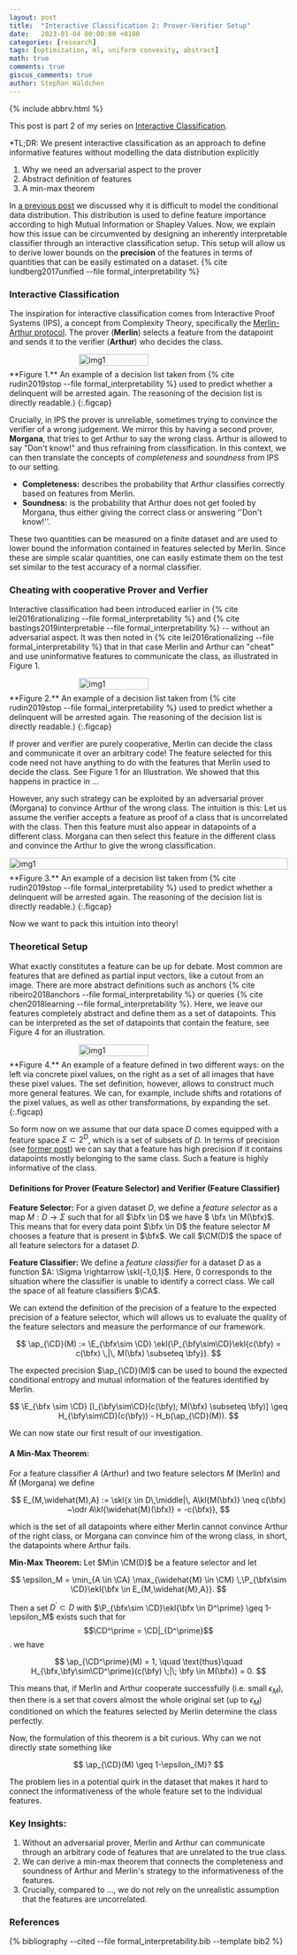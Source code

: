 ```yaml
---
layout: post
title:  "Interactive Classification 2: Prover-Verifier Setup"
date:   2023-01-04 00:00:00 +0100
categories: [research]
tags: [optimization, ml, uniform convexity, abstract]
math: true
comments: true
giscus_comments: true
author: Stephan Wäldchen
---
```


$\newcommand{\bfx}{\mathbf{x}}$
$\newcommand{\bfy}{\mathbf{y}}$
$\newcommand{\bfz}{\mathbf{z}}$
$\newcommand{\ap}{\text{Pr}}$
$\newcommand{\ekl}[1]{\mathopen{}\left[ #1 \right]\mathclose{}}$
$\newcommand{\skl}[1]{\mathopen{}\left{ #1 \right}\mathclose{}}$
$\newcommand{\E}{\mathbb{E}}$
$\renewcommand{\P}{\mathbb{P}}$
$\newcommand{\morg}{\widehat{M}}$
$\newcommand{\CA}{\mathcal{A}}$
$\newcommand{\CM}{\mathcal{M}}$
$\newcommand{\CD}{\mathcal{D}}$

{% include abbrv.html %}

<style>
  .figcap {
    font-size: 0.9em;
  }
</style>

This post is part 2 of my series on <a href="/blog/2023/FI_start/">Interactive Classification</a>.

*TL;DR:
We present interactive classification as an approach to define informative features without modelling the data distribution explicitly

1. Why we need an adversarial aspect to the prover
1. Abstract definition of features
1. A min-max theorem
<!--more-->


In <a href="/blog/2023/FI_Preliminaries/">a previous post</a> we discussed why it is difficult to model the conditional data distribution. This distribution is used to define feature importance according to high Mutual Information or Shapley Values.
Now, we explain how this issue can be circumvented by designing an inherently interpretable classifier through an interactive classification setup. This setup will allow us to derive lower bounds on the **precision** of the features in terms of quantities that can be easily estimated on a dataset. {% cite lundberg2017unified --file formal_interpretability %}

### Interactive Classification

The inspiration for interactive classification comes from Interactive Proof Systems (IPS), a concept from Complexity Theory, specifically the [Merlin-Arthur protocol](https://en.wikipedia.org/wiki/Arthur%E2%80%93Merlin_protocol#MA). The prover (**Merlin**) selects a feature from the datapoint and sends it to the verifier (**Arthur**) who decides the class.

<div style="display: flex; justify-content: center;">
  <img src="{{site.url }}{{site.baseurl }}/assets/img/merlin_arthur/concept.svg" alt="img1" style="float:center; width:50%">
  <p style="clear: both;"></p>
</div>
**Figure 1.** An example of a decision list taken from {% cite rudin2019stop --file formal_interpretability %} used to predict whether a delinquent will be arrested again. The reasoning of the decision list is directly readable.)
{:.figcap}


Crucially, in IPS the prover is unreliable, sometimes trying to convince the verifier of a wrong judgement. We mirror this by having a second prover, **Morgana**, that tries to get Arthur to say the wrong class. Arthur is allowed to say "Don't know!" and thus refraining from classification.
In this context, we can then translate the concepts of *completeness* and *soundness* from IPS to our setting.

- **Completeness:** describes the probability that Arthur classifies correctly based on features from Merlin.
- **Soundness:** is the probability that Arthur does not get fooled by Morgana, thus either giving the correct class or answering ''Don't know!''.

These two quantities can be measured on a finite dataset and are used to lower bound the information contained in features selected by Merlin. Since these are simple scalar quantities, one can easily estimate them on the test set similar to the test accuracy of a normal classifier.

### Cheating with cooperative Prover and Verfier

Interactive classification had been introduced earlier in {% cite lei2016rationalizing --file formal_interpretability %}  and {% cite bastings2019interpretable --file formal_interpretability %} -- without an adversarial aspect. It was then noted in {% cite lei2016rationalizing --file formal_interpretability %} that in that case Merlin and Arthur can "cheat" and use uninformative features to communicate the class, as illustrated in Figure 1.


<div style="display: flex; justify-content: center;">
  <img src="{{site.url }}{{site.baseurl }}/assets/img/merlin_arthur/cheating.svg" alt="img1" style="float:center; width:50%">
  <p style="clear: both;"></p>
</div>
**Figure 2.** An example of a decision list taken from {% cite rudin2019stop --file formal_interpretability %} used to predict whether a delinquent will be arrested again. The reasoning of the decision list is directly readable.)
{:.figcap}

If prover and verifier are purely cooperative, Merlin can decide the class and communicate it over an arbitrary code! The feature selected for this code need not have anything to do with the features that Merlin used to decide the class. See Figure 1 for an Illustration. We showed that this happens in practice in ...

However, any such strategy can be exploited by an adversarial prover (Morgana) to convince Arthur of the wrong class. The intuition is this: Let us assume the verifier accepts a feature as proof of a class that is uncorrelated with the class. Then this feature must also appear in datapoints of a different class. Morgana can then select this feature in the different class and convince the Arthur to give the wrong classification.

<div style="display: flex; justify-content: center;">
  <img src="{{site.url }}{{site.baseurl }}/assets/img/merlin_arthur/strategy.svg" alt="img1" style="float:center; width:100%">
  <p style="clear: both;"></p>
</div>
**Figure 3.** An example of a decision list taken from {% cite rudin2019stop --file formal_interpretability %} used to predict whether a delinquent will be arrested again. The reasoning of the decision list is directly readable.)
{:.figcap}

Now we want to pack this intuition into theory!

### Theoretical Setup

What exactly constitutes a feature can be up for debate. Most common are features that are defined as partial input vectors, like a cutout from an image. There are more abstract definitions such as anchors {% cite ribeiro2018anchors --file formal_interpretability %}  or queries {% cite chen2018learning --file formal_interpretability %}. Here, we leave our features completely abstract and define them as a set of datapoints. This can be interpreted as the set of datapoints that contain the feature, see Figure 4 for  an illustration.

<div style="display: flex; justify-content: center;">
  <img src="{{site.url }}{{site.baseurl }}/assets/img/merlin_arthur/house.svg" alt="img1" style="float:center; width:50%">
  <p style="clear: both;"></p>
</div>
**Figure 4.** An example of a feature defined in two different ways: on the left via concrete pixel values, on the right as a set of all images that have these pixel values. The set definition, however, allows to construct much more general features. We can, for example, include shifts and rotations of the pixel values, as well as other transformations, by expanding the set.
{:.figcap}

So form now on we assume that our data space $D$ comes equipped with a feature space $\Sigma \subset 2^{D}$, which is a set of subsets of $D$. In terms of precision (see <a href="/blog/2023/FI_Preliminaries/">former post</a>) we can say that a feature has high precision if it contains datapoints mostly belonging to the same class. Such a feature is highly informative of the class.

#### Definitions for Prover (Feature Selector) and Verifier (Feature Classifier)

**Feature Selector:**
For a given dataset $D$, we define a *feature selector* as a map $M:D \rightarrow \Sigma$ such that for all $\bfx \in D$ we have $ \bfx \in M(\bfx)$. This means that for every data point $\bfx \in D$ the feature selector $M$ chooses a feature that is present in $\bfx$. We call $\CM(D)$ the space of all feature selectors for a dataset $D$.

**Feature Classifier:**
We define a *feature classifier* for a dataset $D$ as a function $A: \Sigma \rightarrow \skl{-1,0,1}$. Here, $0$ corresponds to the situation where the classifier is unable to identify a correct class. We call the space of all feature classifiers $\CA$.

We can extend the definition of the precision of a feature to the expected precision of a feature selector, which will allows us to evaluate the quality of the feature selectors and measure the performance of our framework.  

$$
\ap_{\CD}(M) := \E_{\bfx\sim \CD} \ekl{\P_{\bfy\sim\CD}\ekl{c(\bfy) = c(\bfx) \,|\, M(\bfx) \subseteq \bfy}}.
$$

The expected precision $\ap_{\CD}(M)$ can be used to bound the expected conditional entropy and mutual information of the features identified by Merlin.

$$
\E_{\bfx \sim \CD} [I_{\bfy\sim\CD}(c(\bfy); M(\bfx) \subseteq \bfy)] \geq H_{\bfy\sim\CD}(c(\bfy)) - H_b(\ap_{\CD}(M)).
$$

We can now state our first result of our investigation.

#### A Min-Max Theorem:

For a feature classifier $A$ (Arthur) and two feature selectors $M$ (Merlin) and $\widehat{M}$ (Morgana) we define

$$
 E_{M,\widehat{M},A} := \skl{x \in D\,\middle|\,
 A\kl{M(\bfx)} \neq c(\bfx) ~\odr  A\kl{\widehat{M}(\bfx)} = -c(\bfx)},
$$

which is the set of all datapoints where either Merlin cannot convince Arthur of the right class, or Morgana can convince him of the wrong class, in short, the datapoints where Arthur fails.


**Min-Max Theorem:** Let $M\in \CM(D)$ be a feature selector and let

 $$
 \epsilon_M = \min_{A \in \CA} \max_{\widehat{M} \in \CM} \,\P_{\bfx\sim \CD}\ekl{\bfx \in E_{M,\widehat{M},A}}.
 $$

 Then a set $D^{\prime}\subset D$ with $\P_{\bfx\sim \CD}\ekl{\bfx \in D^\prime} \geq 1-\epsilon_M$ exists such that for
 $$\CD^\prime = \CD|_{D^\prime}$$. we have

 $$
  \ap_{\CD^\prime}(M) = 1, \quad \text{thus}\quad H_{\bfx,\bfy\sim\CD^\prime}(c(\bfy) \;|\; \bfy \in M(\bfx)) = 0.
 $$

This means that, if Merlin and Arthur cooperate successfully (i.e. small $\epsilon_M$), then there is a set that covers almost the whole original set (up to $\epsilon_M$) conditioned on which the features selected by Merlin determine the class perfectly.

Now, the formulation of this theorem is a bit curious. Why can we not directly state something like

$$
  \ap_{\CD}(M) \geq 1-\epsilon_{M}?
$$

The problem lies in a potential quirk in the dataset that makes it hard to connect the informativeness of the whole feature set to the individual features.

### Key Insights:

1. Without an adversarial prover, Merlin and Arthur can communicate through an arbitrary code of features that are unrelated to the true class.
1. We can derive a min-max theorem that connects the completeness and soundness of Arthur and Merlin's strategy to the informativeness of the features.
1. Crucially, compared to ..., we do not rely on the unrealistic assumption that the features are uncorrelated.

### References


{% bibliography --cited --file formal_interpretability.bib --template bib2 %}
